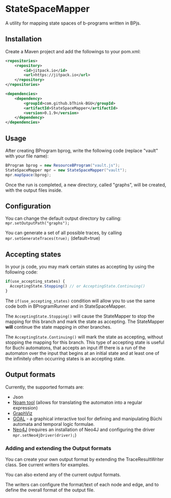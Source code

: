 # StateSpaceMapper
A utility for mapping state spaces of b-programs written in BPjs.

## Installation
Create a Maven project and add the followings to your pom.xml:

```xml
<repositories>
	<repository>
		<id>jitpack.io</id>
		<url>https://jitpack.io</url>
	</repository>
</repositories>

<dependencies>
	<dependency>
		<groupId>com.github.bThink-BGU</groupId>
		<artifactId>StateSpaceMapper</artifactId>
		<version>0.1.9</version>
	</dependency>
</dependencies>
```

## Usage
After creating BProgram bprog, write the following code (replace "vault" with your file name):
```java
BProgram bprog = new ResourceBProgram("vault.js");
StateSpaceMapper mpr = new StateSpaceMapper("vault");
mpr.mapSpace(bprog);
```
Once the run is completed, a new directory, called "graphs", will be created, with the output files inside.

## Configuration
You can change the default output directory by calling: ```mpr.setOutputPath("graphs");```

You can generate a set of all possible traces, by calling ```mpr.setGenerateTraces(true);``` (default=true)

## Accepting states
In your js code, you may mark certain states as accepting by using the following code:
```javascript
if(use_accepting_states) {
  AcceptingState.Stopping() // or AcceptingState.Continuing()
}
```

The ```if(use_accepting_states)``` condition will allow you to use the same code both in BProgramRunner and in StateSpaceMapper. 

The ```AcceptingState.Stopping()``` will cause the StateMapper to stop the mapping for this branch and mark the state as accepting. The StateMapper **will** continue the state mapping in other branches.

The ```AcceptingState.Continuing()``` will mark the state as accepting, without stopping the mapping for this branch. 
This type of accepting state is useful for Buchi automatons, that accepts an input iff there is a run of the automaton over the input that begins at an initial state and  at least one of the infinitely often occurring states is an accepting state.

## Output formats
Currently, the supported formats are:
* Json
* [Noam tool](https://github.com/izuzak/noam) (allows for translating the automaton into a regular expression)
* [GraphViz](https://graphviz.org/)
* [GOAL](http://goal.im.ntu.edu.tw) - a graphical interactive tool for defining and manipulating Büchi automata and temporal logic formulae.
* [Neo4J](https://neo4j.com/) (requires an installation of Neo4J and configuring the driver ```mpr.setNeo4jDriver(driver);```)

### Adding and extending the Output formats
You can create your own output format by extending the TraceResultWriter class. See current writers for examples.

You can also extend any of the current output formats.

The writers can configure the format/text of each node and edge, and to define the overall format of the output file. 